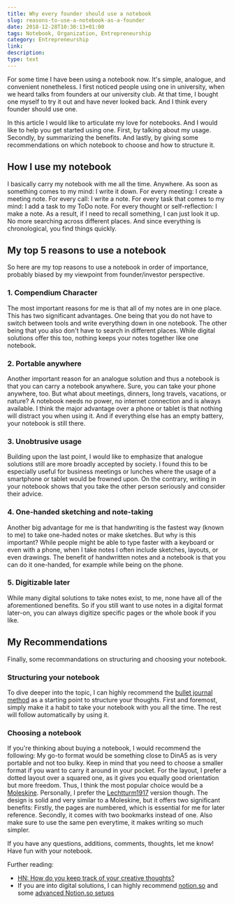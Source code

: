 ```yaml
---
title: Why every founder should use a notebook
slug: reasons-to-use-a-notebook-as-a-founder
date: 2018-12-28T10:30:13+01:00
tags: Notebook, Organization, Entrepreneurship
category: Entrepreneurship
link: 
description: 
type: text
---
```


For some time I have been using a notebook now.
It's simple, analogue, and convenient nonetheless.
I first noticed people using one in university, when we heard talks from founders at our university club.
At that time, I bought one myself to try it out and have never looked back.
And I think every founder should use one.

In this article I would like to articulate my love for notebooks.
And I would like to help you get started using one.
First, by talking about my usage.
Secondly, by summarizing the benefits.
And lastly, by giving some recommendations on which notebook to choose and how to structure it.
<!-- TEASER_END -->

## How I use my notebook
I basically carry my notebook with me all the time.
Anywhere.
As soon as something comes to my mind: I write it down.
For every meeting: I create a meeting note.
For every call: I write a note.
For every task that comes to my mind: I add a task to my ToDo note.
For every thought or self-reflection: I make a note.
As a result, if I need to recall something, I can just look it up.
No more searching across different places.
And since everything is chronological, you find things quickly.

## My top 5 reasons to use a notebook
So here are my top reasons to use a notebook in order of importance,
probably biased by my viewpoint from founder/investor perspective.

### 1. Compendium Character
The most important reasons for me is that all of my notes are in one place.
This has two significant advantages.
One being that you do not have to switch between tools and write everything down in one notebook.
The other being that you also don't have to search in different places.
While digital solutions offer this too, nothing keeps your notes together like one notebook.

### 2. Portable anywhere
Another important reason for an analogue solution and thus a notebook is that you can carry a notebook anywhere.
Sure, you can take your phone anywhere, too.
But what about meetings, dinners, long travels, vacations, or nature?
A notebook needs no power, no internet connection and is always available.
I think the major advantage over a phone or tablet is that nothing will distract you when using it.
And if everything else has an empty battery, your notebook is still there.

### 3. Unobtrusive usage
Building upon the last point, I would like to emphasize that analogue solutions still are more broadly accepted by society.
I found this to be especially useful for business meetings or lunches where the usage of a smartphone or tablet would be frowned upon.
On the contrary, writing in your notebook shows that you take the other person seriously and consider their advice.

### 4. One-handed sketching and note-taking
Another big advantage for me is that handwriting is the fastest way (known to me) to take one-haded notes or make sketches.
But why is this important?
While people might be able to type faster with a keyboard or even with a phone,
when I take notes I often include sketches, layouts, or even drawings.
The benefit of handwritten notes and a notebook is that you can do it one-handed,
for example while being on the phone.

### 5. Digitizable later
While many digital solutions to take notes exist,
to me, none have all of the aforementioned benefits.
So if you still want to use notes in a digital format later-on,
you can always digitize specific pages or the whole book if you like.

## My Recommendations
Finally, some recommandations on structuring and choosing your notebook.

### Structuring your notebook
To dive deeper into the topic, I can highly recommend the [bullet journal method](https://bulletjournal.com/pages/learn)
as a starting point to structure your thoughts.
First and foremost, simply make it a habit to take your notebook with you all the time.
The rest will follow automatically by using it.

### Choosing a notebook
If you're thinking about buying a notebook, I would recommend the following:
My go-to format would be something close to DinA5 as is very portable and not too bulky.
Keep in mind that you need to choose a smaller format if you want to carry it around in your pocket.
For the layout, I prefer a dotted layout over a squared one,
as it gives you equally good orientation but more freedom.
Thus, I think the most popular choice would be a [Moleskine](http://a.co/d/6W1PsBp).
Personally, I prefer the [Lechtturm1917](http://a.co/d/cTNSIV5) version though.
The design is solid and very similar to a Moleskine, but it offers two significant benefits:
Firstly, the pages are numbered, which is essential for me for later reference.
Secondly, it comes with two bookmarks instead of one.
Also make sure to use the same pen everytime, it makes writing so much simpler.

If you have any questions, additions, comments, thoughts, let me know!
Have fun with your notebook.

Further reading:
- [HN: How do you keep track of your creative thoughts?](https://news.ycombinator.com/item?id=18837345)
- If you are into digital solutions, I can highly recommend [notion.so](https://notion.so) and some [advanced Notion.so setups](https://www.youtube.com/watch?v=w_mh91IRLL8)